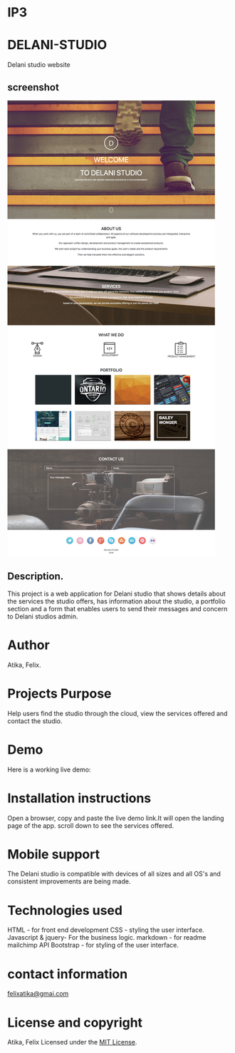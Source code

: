 # IP3
# DELANI-STUDIO
Delani studio website
## screenshot
![image](assets/dnstudio.jpg)

## Description.
This project is a web application for Delani studio that shows details about the services the studio offers, has information about the studio, a portfolio section and a form that enables users to send their messages and concern to Delani studios admin. 


# Author
Atika, Felix.

# Projects Purpose
Help users find the studio through the cloud, view the services offered and contact the studio.
# Demo
Here is a working live demo:

# Installation instructions
Open a browser, copy and paste the live demo link.It will open the landing page of the app.
scroll down to see the services offered.
# Mobile support
The Delani studio is compatible with devices of all sizes and all OS's and consistent improvements are being made.

# Technologies used
HTML - for front end development
CSS - styling the user interface.
Javascript & jquery- For the business logic.
markdown - for readme
mailchimp API
Bootstrap - for styling of the user interface.

# contact information
felixatika@gmai.com

# License and copyright
Atika, Felix
Licensed under the [MIT License](LICENSE).

